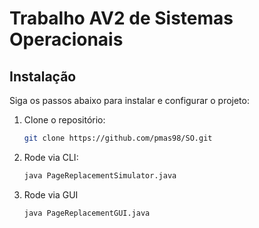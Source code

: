 # Trabalho AV2 de Sistemas Operacionais

## Instalação

Siga os passos abaixo para instalar e configurar o projeto:

1. Clone o repositório:
   ```bash
   git clone https://github.com/pmas98/SO.git
   ```
2. Rode via CLI:
   ```bash
   java PageReplacementSimulator.java
   ```
3. Rode via GUI
   ```bash
   java PageReplacementGUI.java
   ```
